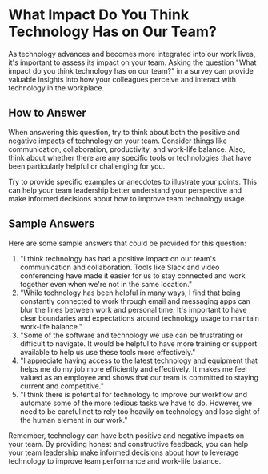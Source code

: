 # What Impact Do You Think Technology Has on Our Team?

As technology advances and becomes more integrated into our work lives, it's important to assess its impact on your team. Asking the question "What impact do you think technology has on our team?" in a survey can provide valuable insights into how your colleagues perceive and interact with technology in the workplace.

## How to Answer

When answering this question, try to think about both the positive and negative impacts of technology on your team. Consider things like communication, collaboration, productivity, and work-life balance. Also, think about whether there are any specific tools or technologies that have been particularly helpful or challenging for you.

Try to provide specific examples or anecdotes to illustrate your points. This can help your team leadership better understand your perspective and make informed decisions about how to improve team technology usage.

## Sample Answers

Here are some sample answers that could be provided for this question:

1. "I think technology has had a positive impact on our team's communication and collaboration. Tools like Slack and video conferencing have made it easier for us to stay connected and work together even when we're not in the same location."
2. "While technology has been helpful in many ways, I find that being constantly connected to work through email and messaging apps can blur the lines between work and personal time. It's important to have clear boundaries and expectations around technology usage to maintain work-life balance."
3. "Some of the software and technology we use can be frustrating or difficult to navigate. It would be helpful to have more training or support available to help us use these tools more effectively."
4. "I appreciate having access to the latest technology and equipment that helps me do my job more efficiently and effectively. It makes me feel valued as an employee and shows that our team is committed to staying current and competitive."
5. "I think there is potential for technology to improve our workflow and automate some of the more tedious tasks we have to do. However, we need to be careful not to rely too heavily on technology and lose sight of the human element in our work."

Remember, technology can have both positive and negative impacts on your team. By providing honest and constructive feedback, you can help your team leadership make informed decisions about how to leverage technology to improve team performance and work-life balance.
